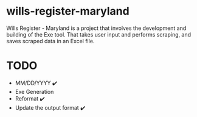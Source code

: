 # wills-register-maryland
Wills Register - Maryland is a project that involves the development and building of the Exe tool. That takes user input and performs scraping, and saves scraped data in an Excel file.

# TODO
- MM/DD/YYYY ✔️
- Exe Generation 
- Reformat ✔️
- Update the output format ✔️
